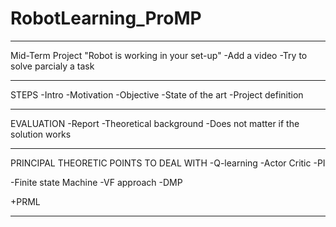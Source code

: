 # RobotLearning_ProMP
______________________________________________________
Mid-Term Project
"Robot is working in your set-up"
-Add a video
-Try to solve parcialy a task

______________________________________________________
STEPS
-Intro
-Motivation
-Objective
-State of the art
-Project definition
______________________________________________________
EVALUATION
-Report
-Theoretical background
-Does not matter if the solution works

______________________________________________________
PRINCIPAL THEORETIC POINTS TO DEAL WITH
-Q-learning
-Actor Critic
-PI

-Finite state Machine
-VF approach
-DMP

+PRML
______________________________________________________